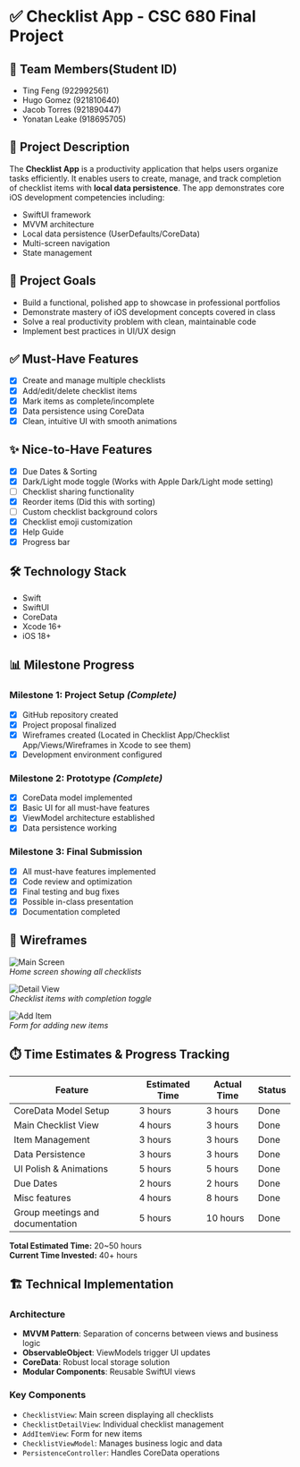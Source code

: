 # ✅ Checklist App - CSC 680 Final Project

## 👥 Team Members(Student ID)
- Ting Feng (922992561)
- Hugo Gomez (921810640)
- Jacob Torres  (921890447)
- Yonatan Leake  (918695705)  

## 📱 Project Description
The **Checklist App** is a productivity application that helps users organize tasks efficiently. It enables users to create, manage, and track completion of checklist items with **local data persistence**. The app demonstrates core iOS development competencies including:

- SwiftUI framework  
- MVVM architecture  
- Local data persistence (UserDefaults/CoreData)  
- Multi-screen navigation  
- State management  

## 🎯 Project Goals
- Build a functional, polished app to showcase in professional portfolios  
- Demonstrate mastery of iOS development concepts covered in class  
- Solve a real productivity problem with clean, maintainable code  
- Implement best practices in UI/UX design  

## ✅ Must-Have Features
- [X] Create and manage multiple checklists  
- [X] Add/edit/delete checklist items  
- [X] Mark items as complete/incomplete  
- [X] Data persistence using CoreData  
- [X] Clean, intuitive UI with smooth animations  

## ✨ Nice-to-Have Features
- [X] Due Dates & Sorting  
- [X] Dark/Light mode toggle (Works with Apple Dark/Light mode setting)
- [ ] Checklist sharing functionality  
- [X] Reorder items (Did this with sorting) 
- [ ] Custom checklist background colors
- [X] Checklist emoji customization
- [X] Help Guide
- [X] Progress bar

## 🛠️ Technology Stack
- Swift  
- SwiftUI  
- CoreData  
- Xcode 16+  
- iOS 18+  

## 📊 Milestone Progress

### Milestone 1: Project Setup *(Complete)*
- [x] GitHub repository created  
- [x] Project proposal finalized  
- [X] Wireframes created (Located in Checklist App/Checklist App/Views/Wireframes in Xcode to see them)  
- [X] Development environment configured  

### Milestone 2: Prototype *(Complete)*
- [X] CoreData model implemented  
- [X] Basic UI for all must-have features  
- [X] ViewModel architecture established  
- [X] Data persistence working  

### Milestone 3: Final Submission
- [X] All must-have features implemented  
- [X] Code review and optimization  
- [X] Final testing and bug fixes  
- [X] Possible in-class presentation  
- [X] Documentation completed  

## 🎨 Wireframes
![Main Screen](wireframes/main.png)  
*Home screen showing all checklists*

![Detail View](wireframes/detail.png)  
*Checklist items with completion toggle*

![Add Item](wireframes/add.png)  
*Form for adding new items*

## ⏱️ Time Estimates & Progress Tracking

| Feature                  | Estimated Time | Actual Time | Status       |
|--------------------------|----------------|-------------|--------------|
| CoreData Model Setup     | 3 hours        | 3 hours     | Done         |
| Main Checklist View      | 4 hours        | 3 hours     | Done         |
| Item Management          | 3 hours        | 3 hours     | Done         |
| Data Persistence         | 3 hours        | 3 hours     | Done         |
| UI Polish & Animations   | 5 hours        | 5 hours     | Done         |
| Due Dates                | 2 hours        | 2 hours     | Done         |
| Misc features            | 4 hours        | 8 hours     | Done         |
| Group meetings and documentation          | 5 hours        | 10 hours     | Done         |



**Total Estimated Time:** 20~50 hours  
**Current Time Invested:** 40+ hours

## 🏗️ Technical Implementation

### Architecture
- **MVVM Pattern**: Separation of concerns between views and business logic  
- **ObservableObject**: ViewModels trigger UI updates  
- **CoreData**: Robust local storage solution  
- **Modular Components**: Reusable SwiftUI views  

### Key Components
- `ChecklistView`: Main screen displaying all checklists  
- `ChecklistDetailView`: Individual checklist management  
- `AddItemView`: Form for new items  
- `ChecklistViewModel`: Manages business logic and data  
- `PersistenceController`: Handles CoreData operations  
